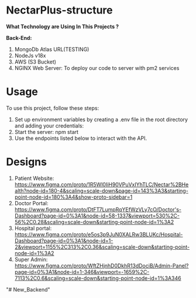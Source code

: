 # NectarPlus-structure

**What Technology are Using In This Projects ?**

**Back-End:**

1. MongoDb Atlas URL(TESTING)
2. NodeJs v18x
3. AWS (S3 Bucket)
4. NGINX Web Server: To deploy our code to server with pm2 services

# Usage
To use this project, follow these steps:

1. Set up environment variables by creating a .env file in the root directory and adding your credentials:
2. Start the server: npm start
3. Use the endpoints listed below to interact with the API.

# Designs

1. Patient Website: https://www.figma.com/proto/1R5Wl0IiH90VPuVxIYhTLC/Nectar%2BHealth?node-id=180-4&scaling=scale-down&page-id=143%3A3&starting-point-node-id=180%3A4&show-proto-sidebar=1
2. Doctor Portal: https://www.figma.com/proto/DtFT7LumpRqYEfWzVLy7cO/Doctor's-Dashboard?page-id=0%3A1&node-id=58-1337&viewport=530%2C-56%2C0.28&scaling=scale-down&starting-point-node-id=1%3A2
3. Hospital portal: https://www.figma.com/proto/e5os3p9JuN0XALRw3BLUKc/Hospital-Dashboard?page-id=0%3A1&node-id=1-2&viewport=1155%2C313%2C0.36&scaling=scale-down&starting-point-node-id=1%3A2
4. Super Admin: https://www.figma.com/proto/WftZHjnhD0DkhR13dDociB/Admin-Panel?page-id=0%3A1&node-id=1-346&viewport=-1659%2C-7113%2C0.6&scaling=scale-down&starting-point-node-id=1%3A346


"# New_Backend" 
